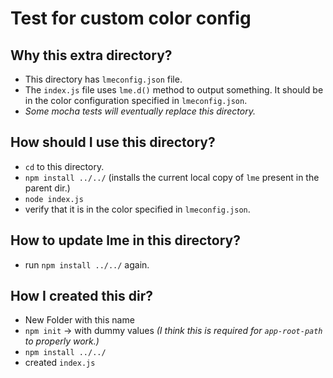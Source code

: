 # Test for custom color config

## Why this extra directory?
- This directory has `lmeconfig.json` file.
- The `index.js` file uses `lme.d()` method to output something. It should be in the color configuration specified in `lmeconfig.json`.
- _Some mocha tests will eventually replace this directory._

## How should I use this directory?
- `cd` to this directory.
- `npm install ../../` (installs the current local copy of `lme` present in the parent dir.)
- `node index.js`
- verify that it is in the color specified in `lmeconfig.json`.

## How to update lme in this directory?
- run `npm install ../../` again.

## How I created this dir?
- New Folder with this name
- `npm init` -> with dummy values _(I think this is required for `app-root-path` to properly work.)_
- `npm install ../../`
- created `index.js`
